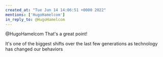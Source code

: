 ```yaml
---
created_at: "Tue Jun 14 14:06:51 +0000 2022"
mentions: ['HugoHamelcom']
in_reply_to: @HugoHamelcom
---
```


@HugoHamelcom That's a great point! 

It's one of the biggest shifts over the last few generations as technology has changed our behaviors